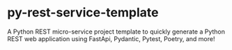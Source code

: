 # py-rest-service-template
A Python REST micro-service project template to quickly generate a Python REST web application using FastApi, Pydantic, Pytest, Poetry, and more!
